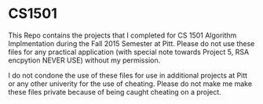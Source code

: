 # CS1501

This Repo contains the projects that I completed for CS 1501 Algorithm Implmentation during the Fall 2015 Semester at Pitt. 
Please do not use these files for any practical application (with special note towards Project 5, RSA encpytion NEVER USE)
without my permission.

I do not condone the use of these files for use in additional projects at Pitt or any other univerity for the use of
cheating. Please do not make me make these files private because of being caught cheating on a project.

